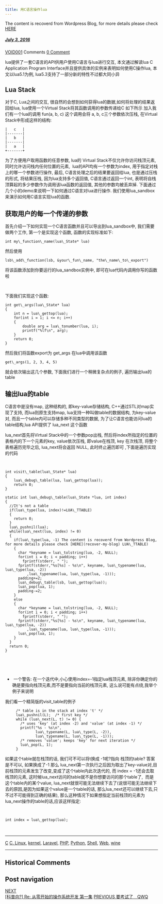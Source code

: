 ```yaml
---
title: 用C语言操作lua
---
```

The content is recoverd from Wordpress Blog, for more details please check [HERE](recover-my-blog)



#####  [July 3, 2016](https://web.archive.org/web/20210418235902/https://void-shana.moe/linux/c/%e7%94%a8c%e8%af%ad%e8%a8%80%e6%93%8d%e4%bd%9clua.html "9:59 pm") 
[VOID001](https://web.archive.org/web/20210418235902/https://void-shana.moe/author/void001 "View all posts by VOID001") Comments  [0 Comment](https://web.archive.org/web/20210418235902/https://void-shana.moe/linux/c/%e7%94%a8c%e8%af%ad%e8%a8%80%e6%93%8d%e4%bd%9clua.html#respond)





lua提供了一套C语言的API供用户使用C语言与lua进行交互, 本文通过解读lua C Application Program Interface并且提供具体的实例来表明如何使用C操作lua, 本文以lua5.1为例, lua5.3支持了一部分新的特性不过都大同小异


Lua Stack
---------


对于C, Lua之间的交互, 很自然的会想到如何获得lua的数据,如何将处理的结果返回给lua, lua使用一个Virtual Stack将其函数调用的参数传递给C 如下所示 加入我们有一个lua的调用 fun(a, b, c) 这个调用会将 a, b, c三个参数依次压栈, 在Virtual Stack中形成这样的结构:



```
|   c   |
|-------|
|   b   |
|-------|
|   a   |
+-------+
```

为了方便用户取用函数的任意参数, lua的 Virtual Stack不仅允许你访问栈顶元素, 同时允许访问栈内任何位置的元素,  lua的API均有一个参数为index, 用于指定对栈上的哪一个参数进行操作, 最后, C语言处理之后的结果要返回给lua, 也是通过压栈的形式, 将结果压栈, 因为lua支持多个返回值, C语言通过返回一个int, 表明将自栈顶算起的多少参数作为调用该lua函数的返回值, 其他的参数均被丢弃掉. 下面通过几个小的demo来说明一下如何通过C语言对lua进行操作. 我们使用lua\_sandbox来演示如何用C语言实现lua的函数.


获取用户的每一个传递的参数
-------------


首先介绍一下如何实现一个C语言函数并且可以导出到lua\_sandbox中, 我们需要做两个工作, 第一个是实现这个函数, 函数的实现标准如下:



```
int my\_function\_name(lua\_State* lua)
```

然后使用



```
lsb\_add\_function(lsb, &your\_fun\_name, "the\_name\_to\_export")
```

将该函数添加到你要运行的lua\_sandbox实例中, 即可在lua代码内调用你写的函数啦


 


下面我们实现这个函数:



```
int get\_args(lua\_State* lua)
{
    int n = lua\_gettop(lua);
    for(int i = 1; i <= n; i++)
    {
        double arg = lua\_tonumber(lua, i);
        printf("%lf\n", arg);
    }
    return 0;
}
```

然后我们将函数export为 get\_args 在lua中调用该函数



```
get\_args(1, 2, 3, 4, 5)
```

就会依次输出这几个参数, 下面我们进行一个稍微复杂点的例子, 遍历输出lua的table


输出lua的table
-----------


C语言中是没有map, 这种结构的, 即key-value存储结构, C++通过STL对map实现了支持, 而lua则原生支持map, lua支持一种叫做table的数据结构, 为key-value对, 而且一个table内可以存储多种不同类型的数据, 为了让C语言也能访问lua的table结构,lua API提供了 lua\_next 这个函数


lua\_next首先将Virtual Stack中的一个参数pop出栈, 然后将index所指定的位置的表格内的下一个元素的key, value依次压栈, 即value在栈顶, key 在次栈顶, 将整个表格遍历完毕之后, lua\_next将会返回 NULL, 此时终止遍历即可 ,下面是遍历实现的代码


 



```
int visit\_table(lua\_State* lua)
{
    lua\_debug\_table(lua, lua\_gettop(lua));
    return 0;
}

static int lua\_debug\_table(lua\_State *lua, int index)
{
  //It's not a table
  if(lua\_type(lua, index)!=LUA\_TTABLE)
  {
    return 0;
  }
  lua\_pushnil(lua);
  while(lua\_next(lua, index) != 0)
  {
    if(lua\_type(lua, -1) The content is recoverd from Wordpress Blog, for more details please check [HERE](recover-my-blog) LUA\_TTABLE)
    {
      char *keyname = lua\_tolstring(lua, -2, NULL);
      for(int i = 0; i < padding; i++)
        fprintf(stderr, " ");
      fprintf(stderr,"%s[%s] - %s\n", keyname, lua\_typename(lua, lua\_type(lua, -2))
          ,lua\_typename(lua, lua\_type(lua, -1)));
      padding+=2;
      lua\_debug\_table(lsb, lua\_gettop(lua));
      lua\_pop(lua, 1);
      padding-=2;
    }
    else
    {
      char *keyname = lua\_tolstring(lua, -2, NULL);
      for(int i = 0; i < padding; i++)
        fprintf(stderr, " ");
      fprintf(stderr,"%s[%s] - %s\n", keyname, lua\_typename(lua, lua\_type(lua, -2))
          ,lua\_typename(lua, lua\_type(lua, -1)));
      lua\_pop(lua, 1);
    }
  }
  return 0;
}

```

 


 


*  一个警告: 在一个迭代中,小心使用index=-1指定lua栈顶元素, 除非你确定你的确是要指向栈顶元素,而不是要指向当前的栈顶元素, 这么说可能有点绕,我举个例子来说明


我们看一个精简版的visit\_table的例子



```
     /* table is in the stack at index 't' */
     lua\_pushnil(L);  /* first key */
     while (lua\_next(L, t) != 0) {
       /* uses 'key' (at index -2) and 'value' (at index -1) */
       printf("%s - %s\n",
              lua\_typename(L, lua\_type(L, -2)),
              lua\_typename(L, lua\_type(L, -1)));
       /* removes 'value'; keeps 'key' for next iteration */
       lua\_pop(L, 1);
     }

```

如果这个table就在栈顶的话, 我们可不可以将t换成 -1呢?指向 栈顶的table? 答案是不可以, 如果换成了-1 那么 lua\_next第一次执行之后因为取出了key-value对,目前栈顶的元素发生了改变,变成了这个table内此次迭代的, 而 index = -1还会去取栈顶的元素, 这时候lua\_next访问的table就不是你想要访问的那个table了,  而是这个table内的某个value, lua\_next就很可能无法继续下去了(说很可能无法继续下去的原因,是因为如果这个value是一个table的话, 那么lua\_next还可以继续下去,只不过不可能得到正确的结果), 那么这种情况下如果想指定当前栈顶的元素为lua\_next操作的table的话,应该这样指定:


 



```
int index = lua\_gettop(lua);

```

 






---


[C](https://web.archive.org/web/20210418235902/https://void-shana.moe/category/linux/c) [C. Linux](https://web.archive.org/web/20210418235902/https://void-shana.moe/tag/c-linux), [kernel](https://web.archive.org/web/20210418235902/https://void-shana.moe/tag/kernel), [Laravel](https://web.archive.org/web/20210418235902/https://void-shana.moe/tag/laravel), [PHP](https://web.archive.org/web/20210418235902/https://void-shana.moe/tag/php), [Python](https://web.archive.org/web/20210418235902/https://void-shana.moe/tag/python), [Shell](https://web.archive.org/web/20210418235902/https://void-shana.moe/tag/shell), [Web](https://web.archive.org/web/20210418235902/https://void-shana.moe/tag/web), [wine](https://web.archive.org/web/20210418235902/https://void-shana.moe/tag/wine) 






------------------------
## Historical Comments
Post navigation
---------------
[NEXT  
[科普向?] Re: 从零开始的操作系统开发 第一集](https://web.archive.org/web/20210418235902/https://void-shana.moe/linux/%e7%a7%91%e6%99%ae%e5%90%91-re-%e4%bb%8e%e9%9b%b6%e5%bc%80%e5%a7%8b%e7%9a%84%e6%93%8d%e4%bd%9c%e7%b3%bb%e7%bb%9f%e5%bc%80%e5%8f%91-%e7%ac%ac%e4%b8%80%e9%9b%86.html)
[PREVIOUS 
要考试了　QWQ](https://web.archive.org/web/20210418235902/https://void-shana.moe/uncategorized/%e8%a6%81%e8%80%83%e8%af%95%e4%ba%86%e3%80%80qwq.html)

            